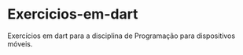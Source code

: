 # Exercicios-em-dart

Exercícios em dart para a disciplina de Programação para dispositivos móveis. 
